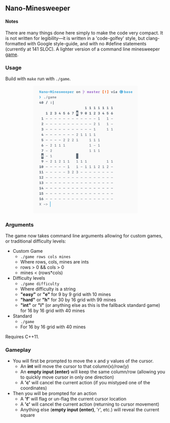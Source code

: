 ## Nano-Minesweeper

#### Notes

There are many things done here simply to make the code very compact. It is not written for legibility—it is written in a 'code-golfey' style, but clang-formatted with Google style-guide, and with no #define statements (currently at 141 SLOC).
A lighter version of a command line minesweeper [game](https://github.com/spinks/MineSweeper).

### Usage

Build with `make` run with `./game`.

<p align="center">
<img src="./Images/display.png" title="gameplay" height="400">
</p>

### Arguments

The game now takes command line arguments allowing for custom games, or traditional difficulty levels:

- Custom Game
	- `./game rows cols mines`
	- Where rows, cols, mines are ints
	- rows > 0 && cols > 0
	- mines < (rows*cols)
- Difficulty levels
	- `./game difficulty`
	- Where difficulty is a string
	- **"easy"** or **"e"** for 9 by 9 grid with 10 mines
	- **"hard"** or **"h"** for 30 by 16 grid with 99 mines
	- **"int"** or **"i"** (or anything else as this is the fallback standard game) for 16 by 16 grid with 40 mines
- Standard
	- `./game`
	- For 16 by 16 grid with 40 mines

Requires C++11.

### Gameplay

- You will first be prompted to move the x and y values of the cursor.
	- An **int** will move the cursor to that column(x)/row(y)
	- An **empty input (enter)** will keep the same column/row (allowing you to quickly move cursor in only one direction)
	- A **'c'** will cancel the current action (if you mistyped one of the coordinates)
- Then you will be prompted for an action
	- A **'f'** will flag or un-flag the current cursor location
	- A **'c'** will cancel the current action (returning to cursor movement)
	- Anything else (**empty input (enter)**, 'r', etc.) will reveal the current square
